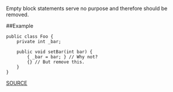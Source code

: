 Empty block statements serve no purpose and therefore should be removed.

##Example

  	public class Foo { 
  		private int _bar; 
  		
  		public void setBar(int bar) { 
  			{ _bar = bar; } // Why not? 
  			{} // But remove this. 
  		} 
  	}

[SOURCE](http://pmd.sourceforge.net/pmd-5.3.2/pmd-java/rules/java/empty.html#EmptyStatementBlock)
